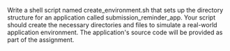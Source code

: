 Write a shell script named create_environment.sh that sets up the directory structure for an application called submission_reminder_app. Your script should create the necessary directories and files to simulate a real-world application environment. The application's source code will be provided as part of the assignment.
